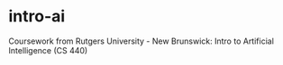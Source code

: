 # intro-ai
Coursework from Rutgers University - New Brunswick: Intro to Artificial Intelligence (CS 440)
